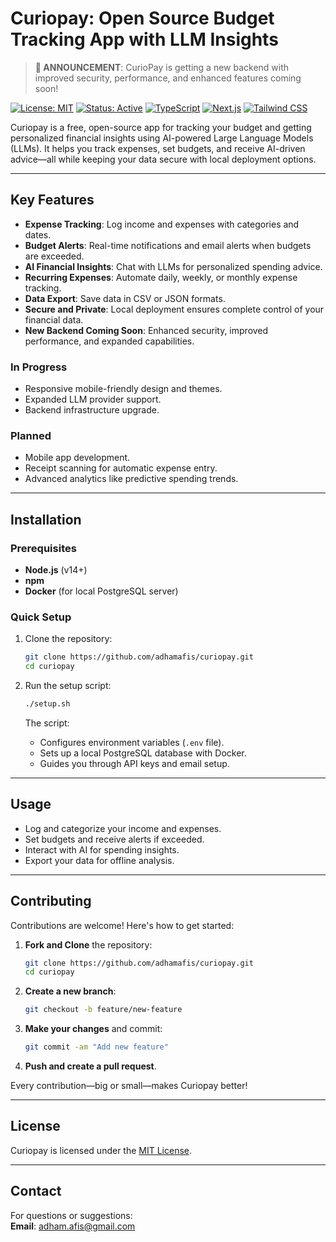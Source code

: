 # Curiopay: Open Source Budget Tracking App with LLM Insights  

> **🚀 ANNOUNCEMENT**: CurioPay is getting a new backend with improved security, performance, and enhanced features coming soon!

[![License: MIT](https://img.shields.io/badge/License-MIT-yellow.svg)](https://opensource.org/licenses/MIT)  [![Status: Active](https://img.shields.io/badge/Status-Active-success.svg)](https://github.com/adhamafis/curiopay)  [![TypeScript](https://img.shields.io/badge/TypeScript-5.2.2-blue.svg)](https://www.typescriptlang.org/)  [![Next.js](https://img.shields.io/badge/Next.js-14.0.4-black.svg)](https://nextjs.org/)  [![Tailwind CSS](https://img.shields.io/badge/Tailwind_CSS-3.4.0-38B2AC.svg)](https://tailwindcss.com/)  

Curiopay is a free, open-source app for tracking your budget and getting personalized financial insights using AI-powered Large Language Models (LLMs). It helps you track expenses, set budgets, and receive AI-driven advice—all while keeping your data secure with local deployment options.  

---

## Key Features  

- **Expense Tracking**: Log income and expenses with categories and dates.  
- **Budget Alerts**: Real-time notifications and email alerts when budgets are exceeded.  
- **AI Financial Insights**: Chat with LLMs for personalized spending advice.  
- **Recurring Expenses**: Automate daily, weekly, or monthly expense tracking.  
- **Data Export**: Save data in CSV or JSON formats.  
- **Secure and Private**: Local deployment ensures complete control of your financial data.  
- **New Backend Coming Soon**: Enhanced security, improved performance, and expanded capabilities.

### In Progress  
- Responsive mobile-friendly design and themes.  
- Expanded LLM provider support.  
- Backend infrastructure upgrade.

### Planned  
- Mobile app development.  
- Receipt scanning for automatic expense entry.  
- Advanced analytics like predictive spending trends.  

---

## Installation  

### Prerequisites  
- **Node.js** (v14+)  
- **npm**  
- **Docker** (for local PostgreSQL server)  

### Quick Setup  

1. Clone the repository:  
   ```bash  
   git clone https://github.com/adhamafis/curiopay.git  
   cd curiopay  
   ```  

2. Run the setup script:  
   ```bash  
   ./setup.sh  
   ```  
   The script:  
   - Configures environment variables (`.env` file).  
   - Sets up a local PostgreSQL database with Docker.  
   - Guides you through API keys and email setup.  
---

## Usage  

- Log and categorize your income and expenses.  
- Set budgets and receive alerts if exceeded.  
- Interact with AI for spending insights.  
- Export your data for offline analysis.  

---

## Contributing  

Contributions are welcome! Here's how to get started:  

1. **Fork and Clone** the repository:  
   ```bash  
   git clone https://github.com/adhamafis/curiopay.git  
   cd curiopay  
   ```  

2. **Create a new branch**:  
   ```bash  
   git checkout -b feature/new-feature  
   ```  

3. **Make your changes** and commit:  
   ```bash  
   git commit -am "Add new feature"  
   ```  

4. **Push and create a pull request**.  

Every contribution—big or small—makes Curiopay better!  

---

## License  

Curiopay is licensed under the [MIT License](LICENSE).  

---

## Contact  

For questions or suggestions:  
**Email**: [adham.afis@gmail.com](mailto:adham.afis@gmail.com)  

